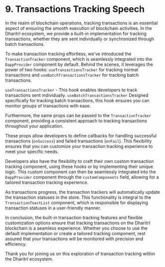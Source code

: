 # 9. Transactions Tracking Speech

In the realm of blockchain operations, tracking transactions is an essential aspect of ensuring the smooth execution of blockchain activities.
In the DharitrI ecosystem, we provide a built-in implementation for tracking transactions, whether they are sent individually or synchronized through batch transactions.

To make transaction tracking effortless, we've introduced the `TransactionTracker` component, which is seamlessly integrated into the `DappProvider` component by default.
Behind the scenes, it leverages the power of two hooks: `useTransactionsTracker` for tracking normal transactions and `useBatchTransactionsTracker` for tracking batch transactions.

`useTransactionsTracker` - This hook enables developers to track transactions sent individually.
`useBatchTransactionsTracker` Designed specifically for tracking batch transactions, this hook ensures you can monitor groups of transactions with ease.

Furthermore, the same props can be passed to the `TransactionTracker` component, providing a consistent approach to tracking transactions throughout your application.

These props allow developers to define callbacks for handling successful transactions (`onSuccess`) and failed transactions (`onFail`).
This flexibility ensures that you can customize your transaction tracking experience to meet your specific needs.

Developers also have the flexibility to craft their own custom transaction tracking component, using these hooks or by implementing their unique logic.
This custom component can then be seamlessly integrated into the `DappProvider` component through the `customComponents` field, allowing for a tailored transaction tracking experience.


As transactions progress, the transaction trackers will automatically update the transaction statuses in the store. 
This functionality is integral to the `TransactionToastList` component, which is responsible for displaying transaction statuses in a user-friendly manner.


In conclusion, the built-in transaction tracking features and flexible customization options ensure that tracking transactions on the DharitrI blockchain is a seamless experience. Whether you choose to use the default implementation or create a tailored tracking component, rest assured that your transactions will be monitored with precision and efficiency.

Thank you for joining us on this exploration of transaction tracking within the DharitrI ecosystem.